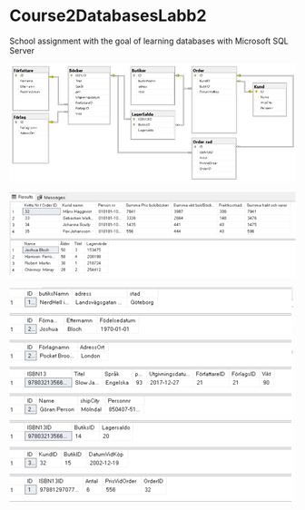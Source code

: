 # Course2DatabasesLabb2
School assignment with the goal of learning databases with Microsoft SQL Server

<a href="https://ibb.co/0sQNHRN"><img src="https://github.com/SebastianWaltilla/ITHS-Course-2-Databases/blob/master/MSSQLLABB2Diagram.png?raw=true" alt="Titania-Front" border="0"></a>

<a href="https://ibb.co/0sQNHRN"><img src="https://github.com/SebastianWaltilla/ITHS-Course-2-Databases/blob/master/View.png?raw=true" alt="Titania-Front" border="0"></a>

<a href="https://ibb.co/0sQNHRN"><img src="    https://github.com/SebastianWaltilla/ITHS-Course-2-Databases/blob/master/selecttop1.png?raw=true" alt="Titania-Front" border="0"></a>
